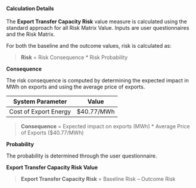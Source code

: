 
#### Calculation Details

The **Export Transfer Capacity Risk** value measure is calculated using the standard approach for all Risk Matrix Value. Inputs are user questionnaires and the Risk Matrix.

For both the baseline and the outcome values, risk is calculated as:
> **Risk** = Risk Consequence * Risk Probability

**Consequence**

The risk consequence is computed by determining the expected impact in MWh on exports and using the average price of exports.
 
| System Parameter      | Value       |
|-----------------------|-------------|
| Cost of Export Energy | \$40.77/MWh |

> **Consequence** = Expected impact on exports (MWh) * Average Price of Exports ($40.77/MWh)

**Probability**

The probability is determined through the user questionnaire.

**Export Transfer Capacity Risk Value**

> **Export Transfer Capacity Risk** = Baseline Risk – Outcome Risk